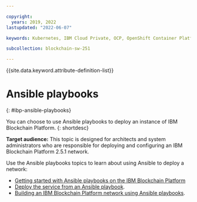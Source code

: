 ```yaml
---

copyright:
  years: 2019, 2022
lastupdated: "2022-06-07"

keywords: Kubernetes, IBM Cloud Private, OCP, OpenShift Container Platform, IBM Blockchain Platform, multicloud

subcollection: blockchain-sw-251

---
```


{{site.data.keyword.attribute-definition-list}}


# Ansible playbooks
{: #ibp-ansible-playbooks}

You can choose to use Ansible playbooks to deploy an instance of IBM Blockchain Platform. 
{: shortdesc}

**Target audience:** This topic is designed for architects and system administrators who are responsible for 
deploying and configuring an IBM Blockchain Platform 2.5.1 network.

Use the Ansible playbooks topics to learn about using Ansible to deploy a network:
- [Getting started with Ansible playbooks on the IBM Blockchain Platform](/ansible.md)
- [Deploy the service from an Ansible playbook](/howto/ansible-install-ibp.md).
- [Building an IBM Blockchain Platform network using Ansible playbooks](/ansible-build-network.md).
